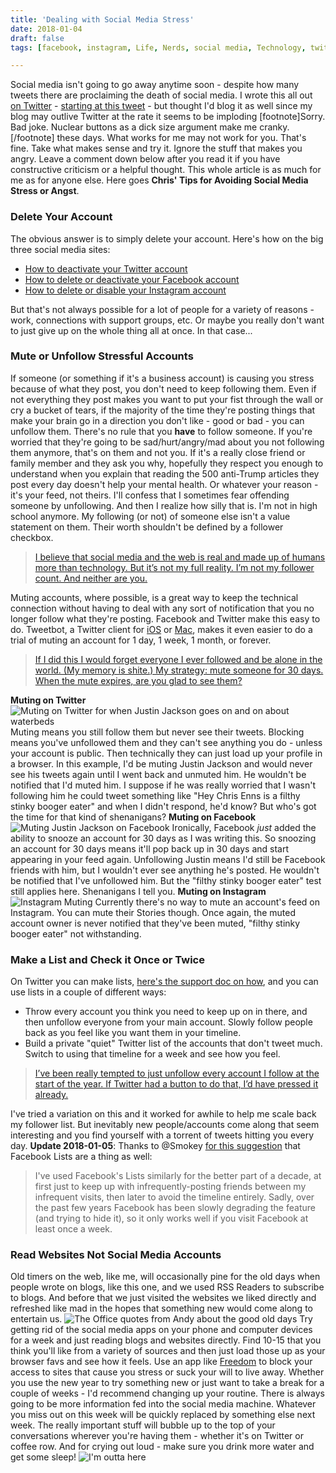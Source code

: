 ```yaml
---
title: 'Dealing with Social Media Stress'
date: 2018-01-04
draft: false
tags: [facebook, instagram, Life, Nerds, social media, Technology, twitter]

---
```


Social media isn't going to go away anytime soon - despite how many tweets there are proclaiming the death of social media. I wrote this all out [on Twitter](https://twitter.com/ichris) - [starting at this tweet](https://twitter.com/iChris/status/949006524600418304) - but thought I'd blog it as well since my blog may outlive Twitter at the rate it seems to be imploding \[footnote\]Sorry. Bad joke. Nuclear buttons as a dick size argument make me cranky. \[/footnote\] these days. What works for me may not work for you. That's fine. Take what makes sense and try it. Ignore the stuff that makes you angry. Leave a comment down below after you read it if you have constructive criticism or a helpful thought. This whole article is as much for me as for anyone else. Here goes **Chris' Tips for Avoiding Social Media Stress or Angst**.

### Delete Your Account

The obvious answer is to simply delete your account. Here's how on the big three social media sites:

*   [How to deactivate your Twitter account](https://help.twitter.com/en/managing-your-account/how-to-deactivate-twitter-account)
*   [How to delete or deactivate your Facebook account](https://www.facebook.com/help/250563911970368?helpref=hc_global_nav)
*   [How to delete or disable your Instagram account](https://help.instagram.com/370452623149242)

But that's not always possible for a lot of people for a variety of reasons - work, connections with support groups, etc. Or maybe you really don't want to just give up on the whole thing all at once. In that case...

### Mute or Unfollow Stressful Accounts

If someone (or something if it's a business account) is causing you stress because of what they post, you don't need to keep following them. Even if not everything they post makes you want to put your fist through the wall or cry a bucket of tears, if the majority of the time they're posting things that make your brain go in a direction you don't like - good or bad - you can unfollow them. There's no rule that you **have** to follow someone. If you're worried that they're going to be sad/hurt/angry/mad about you not following them anymore, that's on them and not you. If it's a really close friend or family member and they ask you why, hopefully they respect you enough to understand when you explain that reading the 500 anti-Trump articles they post every day doesn't help your mental health. Or whatever your reason - it's your feed, not theirs. I'll confess that I sometimes fear offending someone by unfollowing. And then I realize how silly that is. I'm not in high school anymore. My following (or not) of someone else isn't a value statement on them. Their worth shouldn't be defined by a follower checkbox.

> [I believe that social media and the web is real and made up of humans more than technology. But it’s not my full reality. I’m not my follower count. And neither are you.](https://twitter.com/iChris/status/949010325722058753)

Muting accounts, where possible, is a great way to keep the technical connection without having to deal with any sort of notification that you no longer follow what they're posting. Facebook and Twitter make this easy to do. Tweetbot, a Twitter client for [iOS](https://itunes.apple.com/us/app/tweetbot-4-for-twitter/id1018355599?mt=8&at=10l4Ki) or [Mac](https://geo.itunes.apple.com/us/app/tweetbot-for-twitter/id557168941?mt=12&at=10l4Ki), makes it even easier to do a trial of muting an account for 1 day, 1 week, 1 month, or forever.

> [If I did this I would forget everyone I ever followed and be alone in the world. (My memory is shite.) My strategy: mute someone for 30 days. When the mute expires, are you glad to see them?](https://twitter.com/murtaugh/status/949013748638986240)

**Muting on Twitter** ![Muting on Twitter for when Justin Jackson goes on and on about waterbeds](https://chrisenns.com/wp-content/uploads/2018/01/mute-on-twitter-600x210.png) Muting means you still follow them but never see their tweets. Blocking means you've unfollowed them and they can't see anything you do - unless your account is public. Then technically they can just load up your profile in a browser. In this example, I'd be muting Justin Jackson and would never see his tweets again until I went back and unmuted him. He wouldn't be notified that I'd muted him. I suppose if he was really worried that I wasn't following him he could tweet something like "Hey Chris Enns is a filthy stinky booger eater" and when I didn't respond, he'd know? But who's got the time for that kind of shenanigans? **Muting on Facebook** ![Muting Justin Jackson on Facebook](https://chrisenns.com/wp-content/uploads/2018/01/facebook-muting-600x462.jpg) Ironically, Facebook _just_ added the ability to snooze an account for 30 days as I was writing this. So snoozing an account for 30 days means it'll pop back up in 30 days and start appearing in your feed again. Unfollowing Justin means I'd still be Facebook friends with him, but I wouldn't ever see anything he's posted. He wouldn't be notified that I've unfollowed him. But the "filthy stinky booger eater" test still applies here. Shenanigans I tell you. **Muting on Instagram** ![Instagram Muting](https://chrisenns.com/wp-content/uploads/2018/01/Instagram-Muting.jpeg) Currently there's no way to mute an account's feed on Instagram. You can mute their Stories though. Once again, the muted account owner is never notified that they've been muted, "filthy stinky booger eater" not withstanding.

### Make a List and Check it Once or Twice

On Twitter you can make lists, [here's the support doc on how](https://help.twitter.com/en/using-twitter/twitter-lists), and you can use lists in a couple of different ways:

*   Throw every account you think you need to keep up on in there, and then unfollow everyone from your main account. Slowly follow people back as you feel like you want them in your timeline.
*   Build a private "quiet" Twitter list of the accounts that don't tweet much. Switch to using that timeline for a week and see how you feel.

> [I’ve been really tempted to just unfollow every account I follow at the start of the year. If Twitter had a button to do that, I’d have pressed it already.](https://twitter.com/iChris/status/949008502529413122)

I've tried a variation on this and it worked for awhile to help me scale back my follower list. But inevitably new people/accounts come along that seem interesting and you find yourself with a torrent of tweets hitting you every day. **Update 2018-01-05**: Thanks to @Smokey [for this suggestion](https://micro.blog/smokey/254386) that Facebook Lists are a thing as well:

> I've used Facebook's Lists similarly for the better part of a decade, at first just to keep up with infrequently-posting friends between my infrequent visits, then later to avoid the timeline entirely. Sadly, over the past few years Facebook has been slowly degrading the feature (and trying to hide it), so it only works well if you visit Facebook at least once a week.

### Read Websites Not Social Media Accounts

Old timers on the web, like me, will occasionally pine for the old days when people wrote on blogs, like this one, and we used RSS Readers to subscribe to blogs. And before that we just visited the websites we liked directly and refreshed like mad in the hopes that something new would come along to entertain us. ![The Office quotes from Andy about the good old days](https://media.giphy.com/media/wiNxDZS3ylQcM/giphy.gif) Try getting rid of the social media apps on your phone and computer devices for a week and just reading blogs and websites directly. Find 10-15 that you think you'll like from a variety of sources and then just load those up as your browser favs and see how it feels. Use an app like [Freedom](https://freedom.to) to block your access to sites that cause you stress or suck your will to live away. Whether you use the new year to try something new or just want to take a break for a couple of weeks - I'd recommend changing up your routine. There is always going to be more information fed into the social media machine. Whatever you miss out on this week will be quickly replaced by something else next week. The really important stuff will bubble up to the top of your conversations wherever you're having them - whether it's on Twitter or coffee row. And for crying out loud - make sure you drink more water and get some sleep! ![I'm outta here](https://media.giphy.com/media/BFMPmfcrFwe0o/giphy.gif)